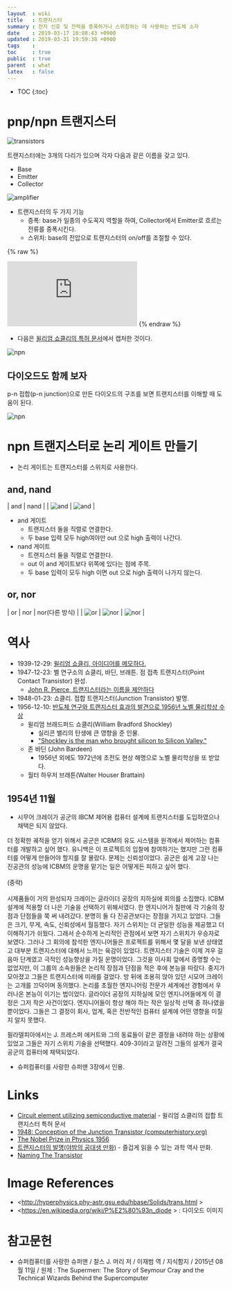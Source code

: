 ```yaml
---
layout  : wiki
title   : 트랜지스터
summary : 전자 신호 및 전력을 증폭하거나 스위칭하는 데 사용하는 반도체 소자
date    : 2019-03-17 18:08:43 +0900
updated : 2019-03-31 19:59:38 +0900
tags    : 
toc     : true
public  : true
parent  : what
latex   : false
---
```

* TOC
{:toc}

# pnp/npn 트랜지스터

![transistors](/post-img/transistor/tran1.gif)

트랜지스터에는 3개의 다리가 있으며 각자 다음과 같은 이름을 갖고 있다.

- Base
- Emitter
- Collector

![amplifier](/post-img/transistor/tran2.gif)

- 트랜지스터의 두 가지 기능
    - 증폭: base가 일종의 수도꼭지 역할을 하여, Collector에서 Emitter로 흐르는 전류를 증폭시킨다.
    - 스위치: base의 전압으로 트랜지스터의 on/off를 조절할 수 있다.

{% raw %}
<iframe src="https://www.youtube.com/embed/7ukDKVHnac4?start=0" frameborder="0" allow="accelerometer; autoplay; encrypted-media; gyroscope; picture-in-picture" allowfullscreen></iframe>
{% endraw %}

- 다음은 [윌리엄 쇼클리의 특허 문서](https://patents.google.com/patent/US2569347A/en )에서 캡처한 것이다.

![npn](/post-img/transistor/patent-npn.png)

## 다이오드도 함께 보자

p-n 접합(p-n junction)으로 만든 다이오드의 구조를 보면 트랜지스터를 이해할 때 도움이 된다.

![npn](/post-img/transistor/pn-diode.png)

# npn 트랜지스터로 논리 게이트 만들기

- 논리 게이트는 트랜지스터를 스위치로 사용한다.

## and, nand

| and                                   | nand                                   |
| ![and](/post-img/transistor/and4.gif) | ![and](/post-img/transistor/nand4.gif) |

* and 게이트
    * 트랜지스터 둘을 직렬로 연결한다.
    * 두 base 입력 모두 high여야만 out 으로 high 출력이 나간다.
* nand 게이트
    * 트랜지스터 둘을 직렬로 연결한다.
    * out 이 and 게이트보다 위쪽에 있다는 점에 주목.
    * 두 base 입력이 모두 high 이면 out 으로 high 출력이 나가지 않는다.

## or, nor

| or                                  | nor                                   | nor(다른 방식)                        |
| ![or](/post-img/transistor/or4.gif) | ![nor](/post-img/transistor/nor5.gif) | ![nor](/post-img/transistor/nor4.gif) |



# 역사

- 1939-12-29: [윌리엄 쇼클리, 아이디어를 메모하다.](https://www.computerhistory.org/tdih/december/29/ )
- 1947-12-23: 벨 연구소의 쇼클리, 바딘, 브래튼. 점 접촉 트랜지스터(Point Contact Transistor) 완성.
    - [John R. Pierce, 트랜지스터라는 이름을 제안하다](https://www.pbs.org/transistor/album1/pierce/naming.html )
- 1948-01-23: 쇼클리. 접합 트랜지스터(Junction Transistor) 발명.
- 1956-12-10: [반도체 연구와 트랜지스터 효과의 발견으로 1956년 노벨 물리학상 수상](https://www.nobelprize.org/prizes/physics/1956/summary/)
    - 윌리엄 브래드퍼드 쇼클리(William Bradford Shockley)
        - 실리콘 밸리의 탄생에 큰 영향을 준 인물.
        - ["Shockley is the man who brought silicon to Silicon Valley."](https://web.archive.org/web/20050404102748/http://www.stanford.edu/dept/news/pr/02/shockley1023.html)
    - 존 바딘 (John Bardeen)
        - 1956년 외에도 1972년에 초전도 현상 해명으로 노벨 물리학상을 또 받았다.
    - 월터 하우저 브래튼(Walter Houser Brattain)

## 1954년 11월

* 시무어 크레이가 공군의 IBCM 제어용 컴퓨터 설계에 트랜지스터를 도입하였으나 채택은 되지 않았다.

>
더 정확한 궤적을 얻기 위해서 공군은 ICBM의 유도 시스템을 원격에서 제어하는 컴퓨터를 개발하고 싶어 했다.
유니백은 이 프로젝트의 입찰에 참여하기는 했지만 그런 컴퓨터를 어떻게 만들어야 할지를 잘 몰랐다.
문제는 신뢰성이었다.
공군은 쉽게 고장 나는 진공관의 성능에 ICBM의 운명을 맡기는 일은 어떻게든 피하고 싶어 했다.
<br><br> (중략) <br><br>
시제품들이 거의 완성되자 크레이는 글라이더 공장의 지하실에 회의를 소집했다.
ICBM 설계에 적용할 더 나은 기술을 선택하기 위해서였다.
한 엔지니어가 칠판에 각 기술의 장점과 단점들을 쭉 써 내려갔다.
분명히 둘 다 진공관보다는 장점을 가지고 있었다.
그들은 크기, 무게, 속도, 신뢰성에서 월등했다.
자기 스위치는 더 균일한 성능을 제공했고 더 이해하기가 쉬웠다.
그래서 순수하게 논리적인 관점에서 보면 자기 스위치가 우승자로 보였다.
그러나 그 회의에 참석한 엔지니어들은 프로젝트를 위해서 몇 달을 보낸 상태였고 대부분 트랜지스터에 대해서 느끼는 육감이 있었다.
트랜지스터 기술은 이제 겨우 걸음마 단계였고 극적인 성능향상을 가질 운명이었다.
그것을 이사회 앞에서 증명할 수는 없었지만, 이 그룹의 소속원들은 논리적 장점과 단점을 적은 후에 본능을 따랐다.
중지가 모아졌고 그들은 트랜지스터에 미래를 걸었다.
방 뒤에 조용히 앉아 있던 시모어 크레이는 고개를 끄덕이며 동의했다.
논리를 초월한 엔지니어링 전문가 세계에선 경험에서 우러나온 본능이 이기는 법이었다.
글라이더 공장의 지하실에 모인 엔지니어들에게 이 결정은 그저 작은 사건이었다.
엔지니어들이 항상 해야 하는 작은 일상적 선택 중 하나였을 뿐이었다.
그들은 그 결정이 회사, 업계, 혹은 전반적인 컴퓨터 설계에 어떤 영향을 미칠지 알지 못했다.

>
필라델피아에서는 J. 프레스퍼 에커트와 그의 동료들이 같은 결정을 내려야 하는 상황에 있었고 그들은 자기 스위치 기술을 선택했다.
409-3이라고 알려진 그들의 설계가 결국 공군의 컴퓨터에 채택되었다.

* 슈퍼컴퓨터를 사랑한 슈퍼맨 3장에서 인용.




# Links

- [Circuit element utilizing semiconductive material](https://patents.google.com/patent/US2569347A/en ) - 윌리엄 쇼클리의 접합 트랜지스터 특허 문서
- [1948: Conception of the Junction Transistor (computerhistory.org)](https://www.computerhistory.org/siliconengine/conception-of-the-junction-transistor/ )
- [The Nobel Prize in Physics 1956](https://www.nobelprize.org/prizes/physics/1956/summary/ )
- [트랜지스터의 발명(야밤의 공대생 만화)](https://www.facebook.com/engineertoon/photos/pcb.484328328420694/484328051754055/?type=3&theater) - 즐겁게 읽을 수 있는 과학 역사 만화.
- [Naming The Transistor](https://www.pbs.org/transistor/album1/pierce/naming.html )

# Image References

- <http://hyperphysics.phy-astr.gsu.edu/hbase/Solids/trans.html >
- <https://en.wikipedia.org/wiki/P%E2%80%93n_diode > : 다이오드 이미지

# 참고문헌

* 슈퍼컴퓨터를 사랑한 슈퍼맨 / 찰스 J. 머리 저 / 이재범 역 / 지식함지 / 2015년 08월 11일 / 원제 : The Supermen: The Story of Seymour Cray and the Technical Wizards Behind the Supercomputer

